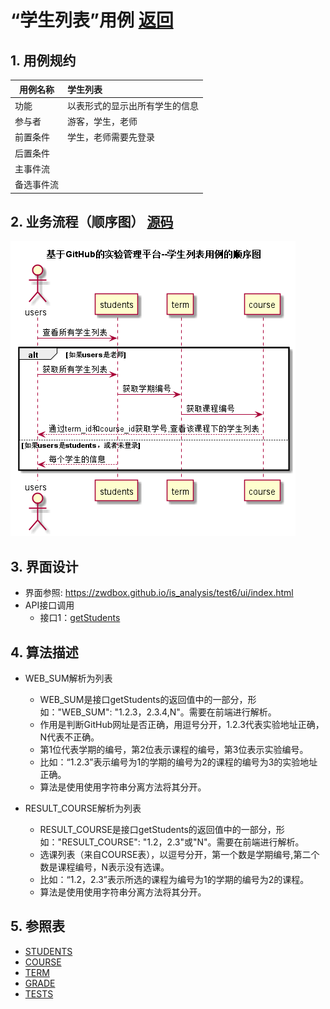 ﻿<!-- markdownlint-disable MD033-->
<!-- 禁止MD033类型的警告 https://www.npmjs.com/package/markdownlint -->

# “学生列表”用例 [返回](../README.md)
## 1. 用例规约

|用例名称|学生列表|
|-------|:-------------|
|功能|以表形式的显示出所有学生的信息|
|参与者|游客，学生，老师|
|前置条件|学生，老师需要先登录|
|后置条件| |
|主事件流| |
|备选事件流| |

## 2. 业务流程（顺序图） [源码](../src/sequence学生列表.puml)
![sequence1](../s1.png) 

## 3. 界面设计
- 界面参照: https://zwdbox.github.io/is_analysis/test6/ui/index.html
- API接口调用
    - 接口1：[getStudents](../接口/getStudents.md) 

## 4. 算法描述

- WEB_SUM解析为列表  
  - WEB_SUM是接口getStudents的返回值中的一部分，形如："WEB_SUM": "1.2.3，2.3.4,N"。需要在前端进行解析。  
  - 作用是判断GitHub网址是否正确，用逗号分开，1.2.3代表实验地址正确，N代表不正确。  
  - 第1位代表学期的编号，第2位表示课程的编号，第3位表示实验编号。
  - 比如：“1.2.3”表示编号为1的学期的编号为2的课程的编号为3的实验地址正确。  
  - 算法是使用使用字符串分离方法将其分开。

- RESULT_COURSE解析为列表
    - RESULT_COURSE是接口getStudents的返回值中的一部分，形如："RESULT_COURSE": "1.2，2.3"或"N"。需要在前端进行解析。
    - 选课列表（来自COURSE表），以逗号分开，第一个数是学期编号,第二个数是课程编号，N表示没有选课。    
    - 比如：“1.2，2.3”表示所选的课程为编号为1的学期的编号为2的课程。
    - 算法是使用使用字符串分离方法将其分开。
    
## 5. 参照表

- [STUDENTS](../数据库文件.md/#STUDENTS)
- [COURSE](../数据库文件.md/#COURSE)
- [TERM](../数据库文件.md/#TERM)
- [GRADE](../数据库文件.md/#GRADE)
- [TESTS](../数据库文件.md/#TESTS)


